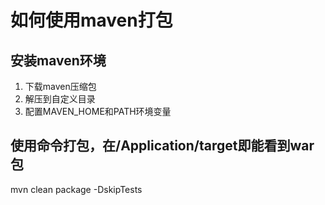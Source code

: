 # 如何使用maven打包

## 安装maven环境
1. 下载maven压缩包
2. 解压到自定义目录
3. 配置MAVEN_HOME和PATH环境变量

## 使用命令打包，在/Application/target即能看到war包
mvn clean package -DskipTests
